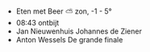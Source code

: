 - Eten met Beer ⛅ zon, -1 - 5°
- 08:43 ontbijt
- Jan Nieuwenhuis Johannes de Ziener
- Anton Wessels De grande finale